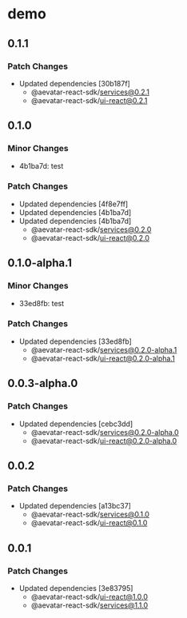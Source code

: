 # demo

## 0.1.1

### Patch Changes

- Updated dependencies [30b187f]
  - @aevatar-react-sdk/services@0.2.1
  - @aevatar-react-sdk/ui-react@0.2.1

## 0.1.0

### Minor Changes

- 4b1ba7d: test

### Patch Changes

- Updated dependencies [4f8e7ff]
- Updated dependencies [4b1ba7d]
- Updated dependencies [4b1ba7d]
  - @aevatar-react-sdk/services@0.2.0
  - @aevatar-react-sdk/ui-react@0.2.0

## 0.1.0-alpha.1

### Minor Changes

- 33ed8fb: test

### Patch Changes

- Updated dependencies [33ed8fb]
  - @aevatar-react-sdk/services@0.2.0-alpha.1
  - @aevatar-react-sdk/ui-react@0.2.0-alpha.1

## 0.0.3-alpha.0

### Patch Changes

- Updated dependencies [cebc3dd]
  - @aevatar-react-sdk/services@0.2.0-alpha.0
  - @aevatar-react-sdk/ui-react@0.2.0-alpha.0

## 0.0.2

### Patch Changes

- Updated dependencies [a13bc37]
  - @aevatar-react-sdk/services@0.1.0
  - @aevatar-react-sdk/ui-react@0.1.0

## 0.0.1

### Patch Changes

- Updated dependencies [3e83795]
  - @aevatar-react-sdk/ui-react@1.0.0
  - @aevatar-react-sdk/services@1.1.0
